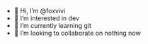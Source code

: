 - 👋 Hi, I’m @foxvivi
- 👀 I’m interested in dev
- 🌱 I’m currently learning git
- 💞️ I’m looking to collaborate on nothing now

<!---
foxvivi/foxvivi is a ✨ special ✨ repository because its `README.md` (this file) appears on your GitHub profile.
You can click the Preview link to take a look at your changes.
--->
